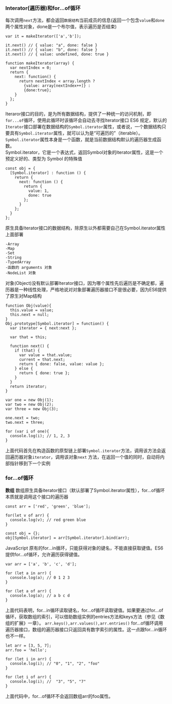 
### Interator(遍历器)和for...of循环
每次调用`next`方法，都会返回`数据结构`当前成员的信息(返回一个包含`value`和`done`两个属性对象，done是一个布尔值，表示遍历是否结束)
```
var it = makeIterator(['a','b']);

it.next() // { value: "a", done: false }
it.next() // { value: "b", done: false }
it.next() // { value: undefined, done: true }

function makeIterator(array) {
  var nextIndex = 0;
  return {
    next: function() {
      return nextIndex < array.length ?
        {value: array[nextIndex++]} :
        {done:true};
    }
  };
}
```
Iteraror接口的目的，是为所有数据结构，提供了一种统一的访问机制，即`for...of`循环，使用此循环时该循环会自动去寻找Iterator接口
ES6 规定，默认的`Iterator`接口部署在数据结构的`Symbol.iterator`属性，或者说，一个数据结构只要具有`Symbol.iterator`属性，就可以认为是“可遍历的”（iterable）。`Symbol.iterator`属性本身是一个函数，就是当前数据结构默认的遍历器生成函数。  
Symbol.iterator，它是一个表达式，返回Symbol对象的iterator属性，这是一个预定义好的、类型为 Symbol 的特殊值  
```
const obj = {
  [Symbol.iterator] : function () {
    return {
      next: function () {
        return {
          value: 1,
          done: true
        };
      }
    };
  }
};
```
原生具备Iterator接口的数据结构，除原生以外都需要自己在Symbol.iterator属性上面部署
```
-Array
-Map
-Set
-String
-TypedArray
-函数的 arguments 对象
-NodeList 对象
```
对象(Object)没有默认部署Iterator接口，因为哪个属性先后遍历是不确定都，遍历器是一种线性处理，严格地说对对象部署遍历器接口不是很必要，因为ES6提供了原生对Map结构

```
function Obj(value){
  this.value = value;
  this.next = null;
}
Obj.prototype[Symbol.iterator] = function() {
  var iterator = { next:next };
  
  var that = this;
  
  function next() {
    if (that) {
      var value = that.value;
      current = that.next;
      return { done: false, value: value };
    } else {
      return { done: true };
    }
  }
  return iterator;
}

var one = new Obj(1);
var two = new Obj(2);
var three = new Obj(3);

one.next = two;
two.next = three;

for (var i of one){
  console.log(i); // 1, 2, 3
}
```
上面代码首先在构造函数的原型链上部署`Symbol.iterator`方法，调用该方法会返回遍历器对象`iterator`，调用该对象`next`
方法，在返回一个值的同时，自动将内部指针移到下一个实例

### for...of循环
**数组**
数组原生具备iterator接口（默认部署了Symbol.iterator属性），for...of循环本质就是调用这个接口的遍历器
```
const arr = ['red', 'green', 'blue'];

for(let v of arr) {
  console.log(v); // red green blue
}

const obj = {};
obj[Symbol.iterator] = arr[Symbol.iterator].bind(arr);
```
JavaScript 原有的for...in循环，只能获得对象的键名，不能直接获取键值。ES6 提供for...of循环，允许遍历获得键值。
```
var arr = ['a', 'b', 'c', 'd'];

for (let a in arr) {
  console.log(a); // 0 1 2 3
}

for (let a of arr) {
  console.log(a); // a b c d
}
```
上面代码表明，for...in循环读取键名，for...of循环读取键值。如果要通过for...of循环，获取数组的索引，可以借助数组实例的entries方法和keys方法（参见《数组的扩展》一章）。
`arr.keys(),arr.values(),arr.entries()`
for...of循环调用遍历器接口，数组的遍历器接口只返回具有数字索引的属性。这一点跟for...in循环也不一样。
```
let arr = [3, 5, 7];
arr.foo = 'hello';

for (let i in arr) {
  console.log(i); // "0", "1", "2", "foo"
}

for (let i of arr) {
  console.log(i); //  "3", "5", "7"
}
```
上面代码中，for...of循环不会返回数组arr的foo属性。
